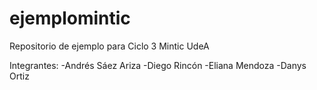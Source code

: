 # ejemplomintic
Repositorio de ejemplo para Ciclo 3 Mintic UdeA

Integrantes:
-Andrés Sáez Ariza
-Diego Rincón
-Eliana Mendoza
-Danys Ortiz
